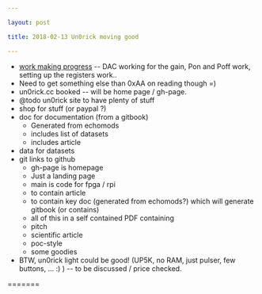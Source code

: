 ```yaml
---

layout: post

title: 2018-02-13 Un0rick moving good

---
```



-   [work making progress](/matty/un0log.md) -- DAC working for the
    gain, Pon and Poff work, setting up the registers work..
-   Need to get something else than 0xAA on reading though =)
-   un0rick.cc booked -- will be home page / gh-page.
-   @todo un0rick site to have plenty of stuff
-   shop for stuff (or paypal ?)
-   doc for documentation (from a gitbook)
    -   Generated from echomods
    -   includes list of datasets
    -   includes article
-   data for datasets
-   git links to github
    -   gh-page is homepage
    -   Just a landing page
    -   main is code for fpga / rpi
    -   to contain article
    -   to contain key doc (generated from echomods?) which will
        generate gitbook (or contains)
    -   all of this in a self contained PDF containing
    -   pitch
    -   scientific article
    -   poc-style
    -   some goodies
-   BTW, un0rick light could be good! (UP5K, no RAM, just pulser, few
    buttons, ... :) ) -- to be discussed / price checked.

=======

